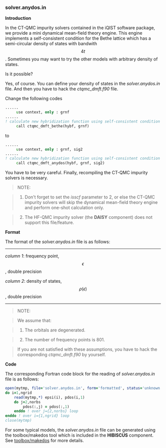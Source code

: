 ### solver.anydos.in

**Introduction**

In the CT-QMC impurity solvers contained in the iQIST software package, we provide a mini dynamical mean-field theory engine. This engine implements a self-consistent condition for the Bethe lattice which has a semi-circular density of states with bandwith $$4t$$. Sometimes you may want to try the other models with arbitrary density of states.

Is it possible?

Yes, of course. You can define your density of states in the *solver.anydos.in* file. And then you have to hack the *ctqmc\_dmft.f90* file.

Change the following codes

```fortran
......
     use context, only : grnf
......
! calculate new hybridization function using self-consistent condition
     call ctqmc_dmft_bethe(hybf, grnf)
```

to

```fortran
......
     use context, only : grnf, sig2
......
! calculate new hybridization function using self-consistent condition
     call ctqmc_dmft_anydos(hybf, grnf, sig2)
```

You have to be very careful. Finally, recompiling the CT-QMC impurity solvers is necessary.

> NOTE:

> 1. Don't forget to set the *isscf* parameter to 2, or else the CT-QMC impurity solvers will skip the dynamical mean-field theory engine and perform one-shot calculation only.

> 2. The HF-QMC impurity solver (the **DAISY** component) does not support this file/feature.

**Format**

The format of the *solver.anydos.in* file is as follows:

---

*column 1*: frequency point, $$\epsilon$$, double precision

*column 2*: density of states, $$\rho(\epsilon)$$, double precision

---

> NOTE:

> We assume that:

> 1. The orbitals are degenerated.

> 2. The number of frequency points is 801.

> If you are not satisfied with these assumptions, you have to hack the corresponding *ctqmc\_dmft.f90* by yourself.

**Code**

The corresponding Fortran code block for the reading of *solver.anydos.in* file is as follows:

```fortran
open(mytmp, file='solver.anydos.in', form='formatted', status='unknown')
do i=1,ngrid
    read(mytmp,*) epsi(i), pdos(i,1)
    do j=2,norbs
        pdos(:,j) = pdos(:,1)
    enddo ! over j={2,norbs} loop
enddo ! over i={1,ngrid} loop
close(mytmp)
```

For some typical models, the *solver.anydos.in* file can be generated using the toolbox/makedos tool which is included in the **HIBISCUS** component. See [toolbox/makedos](../ch07/dos.md) for more details.